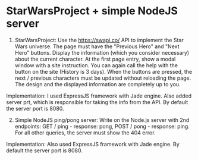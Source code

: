 # StarWarsProject + simple NodeJS server

1. StarWarsProject:
Use the https://swapi.co/ API to implement the Star Wars universe. The page must have the "Previous Hero" and "Next Hero" buttons. Display the information (which you consider necessary) about the current character. At the first page entry, show a modal window with a site instruction. You can again call the help with the button on the site (History is 3 days). When the buttons are pressed, the next / previous characters must be updated without reloading the page. The design and the displayed information are completely up to you.

Implementation:
I used ExpressJS framework with Jade engine. Also added server prt, which is responsible for taking the info from the API. By default the server port is 8080.

2. Simple NodeJS ping/pong server:
Write on the Node.js server with 2nd endpoints: GET / ping - response: pong, POST / pong - response: ping. For all other queries, the server must show the 404 error.

Implementation:
Also used ExpressJS framework with Jade engine. By default the server port is 8080.